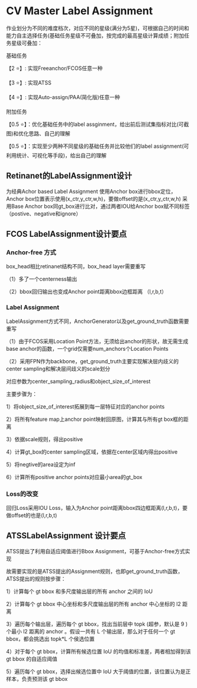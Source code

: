 # CV Master Label Assignment

作业划分为不同的难度档次，对应不同的星级(满分为5星)，可根据自己的时间和能力自主选择任务(基础任务星级不可叠加，按完成的最高星级计算成绩；附加任务星级可叠加：

基础任务

【2 ⭐】: 实现Freeanchor/FCOS任意一种

【3 ⭐】: 实现ATSS

【4 ⭐】: 实现Auto-assign/PAA(简化版)任意一种

附加任务

【0.5 ⭐】：优化基础任务中的label assginment，给出前后测试集指标对比(可截图)和优化思路、自己的理解

【0.5 ⭐】：实现至少两种不同星级的基础任务并比较他们的label assignment(可利用统计、可视化等手段)，给出自己的理解

## Retinanet的LabelAssignment设计

为经典Achor based Label Assignment
使用Anchor box进行bbox定位，Anchor box位置表示使用(x_ctr,y_ctr,w,h)，要做offset的是(x_ctr,y_ctr,w,h)
采用Base Anchor box同gt_box进行比对，通过两者IOU给Anchor box赋不同标签（postive、negative和ignore）

## FCOS LabelAssignment设计要点

### Anchor-free 方式

box_head相比retinanet结构不同，box_head layer需要重写

（1）多了一个centerness输出

（2）bbox回归输出也变成Anchor point距离bbox边框距离 （l,r,b,t）

### Label Assignment

LabelAssignment方式不同，AnchorGenerator以及get_ground_truth函数需要重写

（1）由于FCOS采用Location Point方法，无须给出anchor的形状，故无需生成base anchor的函数，一个grid仅需要num_anchors个Location Points

（2）采用FPN作为backbone，get_ground_truth主要实现解决层内歧义的center sampling和解决层间歧义的scale划分

对应参数为center_sampling_radius和object_size_of_interest

主要步骤为：

1）将object_size_of_interest拓展到每一层特征对应的anchor points

2）将所有feature map上anchor point映射回原图，计算其与所有gt box框的距离

3）依据scale规则，得出positive

4）计算gt_box的center sampling区域，依据在center区域内得出positive

5）将negtive的area设定为inf

6）计算所有positive anchor points对应最小area的gt_box

### Loss的改变

回归Loss采用IOU Loss，输入为Anchor point距离bbox四边框距离(l,r,b,t)，要做offset的也是(l,r,b,t)

## ATSSLabelAssignment 设计要点

ATSS提出了利用自适应阈值进行Bbox Assignment，可基于Anchor-free方式实现

故需要实现的是ATSS提出的Assignment规则，也即get_ground_truth函数，ATSS提出的规则按步骤：

1）计算每个 gt bbox 和多尺度输出层的所有 anchor 之间的 IoU

2）计算每个 gt bbox 中心坐标和多尺度输出层的所有 anchor 中心坐标的 l2 距离

3）遍历每个输出层，遍历每个 gt bbox，找出当前层中 topk (超参，默认是 9 )个最小 l2 距离的 anchor 。假设一共有 L 个输出层，那么对于任何一个 gt bbox，都会挑选出 topk*L 个侯选位置

4）对于每个 gt bbox，计算所有候选位置 IoU 的均值和标准差，两者相加得到该 gt bbox 的自适应阈值

5）遍历每个 gt bbox，选择出候选位置中 IoU 大于阈值的位置，该位置认为是正样本，负责预测该 gt bbox
